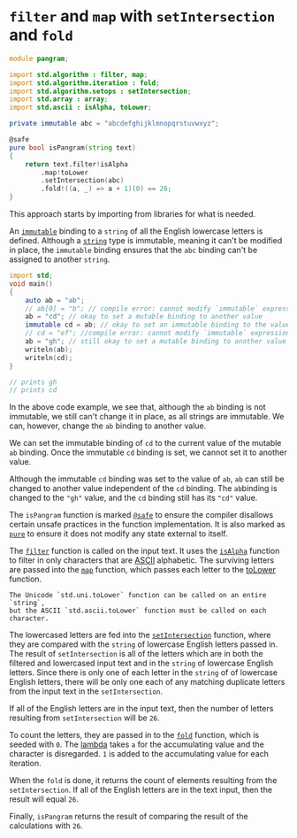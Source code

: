 # `filter` and `map` with `setIntersection` and `fold`

```d
module pangram;

import std.algorithm : filter, map;
import std.algorithm.iteration : fold;
import std.algorithm.setops : setIntersection;
import std.array : array;
import std.ascii : isAlpha, toLower;

private immutable abc = "abcdefghijklmnopqrstuvwxyz";

@safe
pure bool isPangram(string text)
{
    return text.filter!isAlpha
        .map!toLower
        .setIntersection(abc)
        .fold!((a, _) => a + 1)(0) == 26;
}
```

This approach starts by importing from libraries for what is needed.

An [`immutable`][immutable] binding to a `string` of all the English lowercase letters is defined.
Although a [`string`][string] type is immutable, meaning it can't be modified in place,
the `immutable` binding ensures that the `abc` binding can't be assigned to another `string`.

```d
import std;
void main()
{
    auto ab = "ab";
    // ab[0] = "b"; // compile error: cannot modify `immutable` expression `ab[0]`
    ab = "cd"; // okay to set a mutable binding to another value
    immutable cd = ab; // okay to set an immutable binding to the value of a mutable binding
    // cd = "ef"; //compile error: cannot modify `immutable` expression `cd`
    ab = "gh"; // still okay to set a mutable binding to another value
    writeln(ab);
    writeln(cd);
}

// prints gh
// prints cd
```

In the above code example, we see that, although the `ab` binding is not immutable, we still can't change it in place, as all strings are immutable.
We can, however, change the `ab` binding to another value.

We can set the immutable binding of `cd` to the current value of the mutable `ab` binding.
Once the immutable `cd` binding is set, we cannot set it to another value.

Although the immutable `cd` binding was set to the value of `ab`, `ab` can still be changed to another value independent of the `cd` binding.
The `ab`binding is changed to the `"gh"` value, and the `cd` binding still has its `"cd"` value.

The `isPangram` function is marked [`@safe`][safe] to ensure the compiler disallows certain unsafe practices in the function implementation.
It is also marked as [`pure`][pure] to ensure it does not modify any state external to itself.

The [`filter`][filter] function is called on the input text.
It uses the [`isAlpha`][isalpha] function to filter in only characters that are [ASCII][ascii] alphabetic.
The surviving letters are passed into the [`map`][map] function, which passes each letter to the [toLower][tolower] function.

```exercism/note
The Unicode `std.uni.toLower` function can be called on an entire `string`,
but the ASCII `std.ascii.toLower` function must be called on each character.
```

The lowercased letters are fed into the [`setIntersection`][setintersection] function, where they are compared
with the `string` of lowercase English letters passed in.
The result of `setIntersection` is all of the letters which are in both the filtered and lowercased input text
and in the `string` of lowercase English letters.
Since there is only one of each letter in the `string` of of lowercase English letters, there will be only one each
of any matching duplicate letters from the input text in the `setIntersection`.

If all of the English letters are in the input text, then the number of letters resulting from `setIntersection` will be `26`.

To count the letters, they are passed in to the [`fold`][fold] function, which is seeded with `0`.
The [lambda][lambda] takes `a` for the accumulating value and the character is disregarded. 
`1` is added to the accumulating value for each iteration.

When the `fold` is done, it returns the count of elements resulting from the `setIntersection`.
If all of the English letters are in the text input, then the result will equal `26`.

Finally, `isPangram` returns the result of comparing the result of the calculations with `26`.

[immutable]: https://dlang.org/spec/const3.html#immutable_storage_class
[string]: https://dlang.org/phobos/std_string.html
[filter]: https://dlang.org/phobos/std_algorithm_iteration.html#.filter
[ascii]: https://www.asciitable.com/
[map]: https://dlang.org/phobos/std_algorithm_iteration.html#map
[setintersection]: https://dlang.org/phobos/std_algorithm_setops.html#setIntersection
[fold]: https://dlang.org/phobos/std_algorithm_iteration.html#fold
[sort]: https://dlang.org/phobos/std_algorithm_sorting.html#sort
[safe]: https://dlang.org/spec/function.html#function-safety
[pure]: https://dlang.org/spec/function.html#pure-functions
[isalpha]: https://dlang.org/phobos/std_ascii.html#isAlpha
[tolower]: https://dlang.org/library/std/ascii/to_lower.html
[lambda]: https://tour.dlang.org/tour/en/basics/delegates
